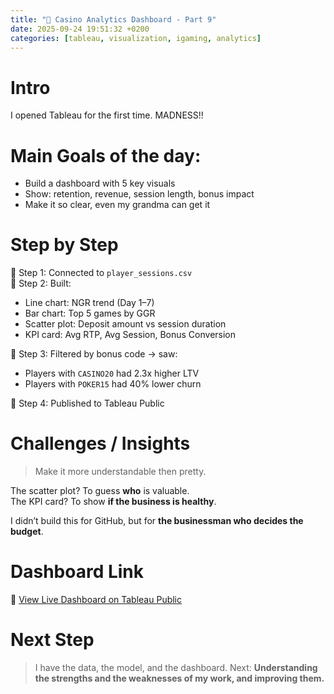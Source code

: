 ```yaml
---
title: "🎲 Casino Analytics Dashboard - Part 9"
date: 2025-09-24 19:51:32 +0200
categories: [tableau, visualization, igaming, analytics]
---
```


# Intro

I opened Tableau for the first time. MADNESS!!


# Main Goals of the day:

- Build a dashboard with 5 key visuals  
- Show: retention, revenue, session length, bonus impact  
- Make it so clear, even my grandma can get it

# Step by Step

📍 Step 1: Connected to `player_sessions.csv`  
📍 Step 2: Built:  
  - Line chart: NGR trend (Day 1–7)  
  - Bar chart: Top 5 games by GGR  
  - Scatter plot: Deposit amount vs session duration  
  - KPI card: Avg RTP, Avg Session, Bonus Conversion  

📍 Step 3: Filtered by bonus code → saw:  
  - Players with `CASINO20` had 2.3x higher LTV  
  - Players with `POKER15` had 40% lower churn  

📍 Step 4: Published to Tableau Public

# Challenges / Insights

> Make it more understandable then pretty.

The scatter plot? To guess **who** is valuable.  
The KPI card? To show **if the business is healthy**.

I didn’t build this for GitHub, but for **the businessman who decides the budget**.

# Dashboard Link  
🔗 [View Live Dashboard on Tableau Public](https://public.tableau.com/views/CasinoKPIDashboard/CasinoKPIDashboardSimulatediGamingAnalytics?:language=it-IT&:sid=&:redirect=auth&showOnboarding=true&:display_count=n&:origin=viz_share_link)

# Next Step  
> I have the data, the model, and the dashboard.
> Next: **Understanding the strengths and the weaknesses of my work, and improving them.**
